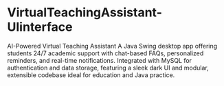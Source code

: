 # VirtualTeachingAssistant-UIinterface
AI-Powered Virtual Teaching Assistant A Java Swing desktop app offering students 24/7 academic support with chat-based FAQs, personalized reminders, and real-time notifications. Integrated with MySQL for authentication and data storage, featuring a sleek dark UI and modular, extensible codebase ideal for education and Java practice.
